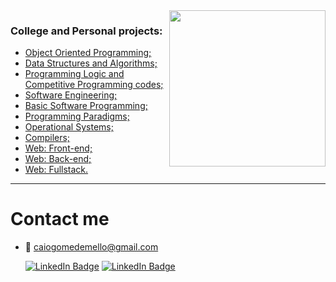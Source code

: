<div>
    <img align="right"width="250px"src="https://github-readme-stats.vercel.app/api/top-langs/?username=caiogmello&langs_count=8&title_color=fff&hide=c,yacc,lex,css,javascript,jupyter%20notebook&text_color=f8f8f2&bg_color=000" />
</div>
<div >
    <div>
        <h3> College and Personal projects:</h3>
        <ul>
            <li><a href="https://github.com/stars/caiogmello/lists/object-oriented-programming">Object Oriented Programming;</a></li>
            <li><a href="https://github.com/stars/caiogmello/lists/data-structures-and-algorithms-works">Data Structures and Algorithms;</a></li>
            <li><a href="https://github.com/stars/caiogmello/lists/programming-logic-codes">Programming Logic and Competitive Programming codes;</a></li>
            <li><a href="https://github.com/stars/caiogmello/lists/software-engineering">Software Engineering;</a></li>
            <li><a href="https://github.com/stars/caiogmello/lists/basic-software-programming">Basic Software Programming;</a></li>
            <li><a href="https://github.com/stars/caiogmello/lists/programming-language-paradigms">Programming Paradigms;</a></li>
            <li><a href="https://github.com/stars/caiogmello/lists/operational-systems">Operational Systems;</a></li>
            <li><a href="https://github.com/stars/caiogmello/lists/compilers">Compilers;</a></li>
            <li><a href="https://github.com/stars/caiogmello/lists/front-end">Web: Front-end;</a></li>
            <li><a href="https://github.com/stars/caiogmello/lists/back-end">Web: Back-end;</a></li>
            <li><a href="https://github.com/stars/caiogmello/lists/fullstack">Web: Fullstack.</a></li>
        </ul>
    </div>
</div>


---
# Contact me 
- 📧 caiogomedemello@gmail.com

  [![LinkedIn Badge](https://img.shields.io/badge/LinkedIn-0077B5?style=for-the-badge&logo=linkedin&logoColor=white&link=https://www.linkedin.com/in/caiogmello)](https://www.linkedin.com/in/caiogmello/)
[![LinkedIn Badge](https://img.shields.io/badge/Instagram-E4405F?style=for-the-badge&logo=instagram&logoColor=white&link=https://instagram.com/caiomellog)](https://instagram.com/caiomellog)

